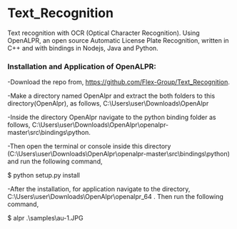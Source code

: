 # Text_Recognition
Text recognition with OCR (Optical Character Recognition). Using OpenALPR, an open source Automatic License Plate Recognition, written in C++ and with bindings in Nodejs, Java and Python.

### Installation and Application of OpenALPR:

-Download the repo from, https://github.com/Flex-Group/Text_Recognition.

-Make a directory named OpenAlpr and extract the both folders to this directory(OpenAlpr), as follows, C:\Users\user\Downloads\OpenAlpr

-Inside the directory OpenAlpr navigate to the python binding folder as follows, C:\Users\user\Downloads\OpenAlpr\openalpr-master\src\bindings\python. 

-Then open the terminal or console inside this directory (C:\Users\user\Downloads\OpenAlpr\openalpr-master\src\bindings\python) and run the following command, 

$ python setup.py install

-After the installation, for application navigate to the directory, C:\Users\user\Downloads\OpenAlpr\openalpr_64 . Then run the following command,

$ alpr .\samples\au-1.JPG
